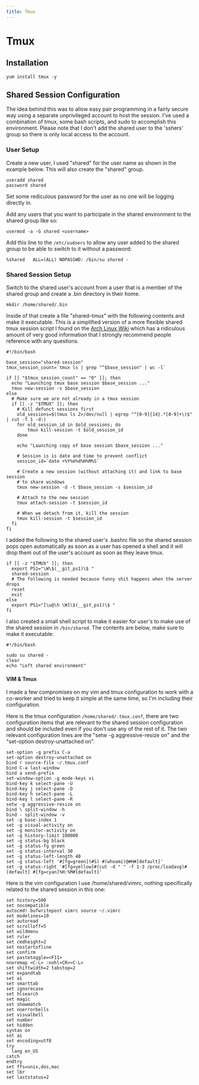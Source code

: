 ```yaml
---
title: Tmux
---
```


# Tmux

## Installation

```
yum install tmux -y
```

## Shared Session Configuration

The idea behind this was to allow easy pair programming in a fairly secure way
using a separate unprivileged account to host the session. I've used a
combination of tmux, some bash scripts, and sudo to accomplish this
environment. Please note that I don't add the shared user to the 'sshers' group
so there is only local access to the account.

### User Setup

Create a new user, I used "shared" for the user name as shown in the example
below. This will also create the "shared" group.

```
useradd shared
password shared
```

Set some rediculous password for the user as no one will be logging directly
in.

Add any users that you want to participate in the shared environment to the
shared group like so:

```
usermod -a -G shared <username>
```

Add this line to the `/etc/sudoers` to allow any user added to the shared group
to be able to switch to it without a password:

```
%shared   ALL=(ALL) NOPASSWD: /bin/su shared -
```

### Shared Session Setup

Switch to the shared user's account from a user that is a member of the shared
group and create a .bin directory in their home.

```
mkdir /home/shared/.bin
```

Inside of that create a file "shared-tmux" with the following contents and make
it executable. This is a simplified version of a more flexible shared tmux
session script I found on the [Arch Linux Wiki][1] which has a ridiculous
amount of very good information that I strongly recommend people reference with
any questions.

```
#!/bin/bash

base_session="shared-session"
tmux_session_count=`tmux ls | grep "^$base_session" | wc -l`

if [[ "$tmux_session_count" == "0" ]]; then
  echo "Launching tmux base session $base_session ..."
  tmux new-session -s $base_session
else
  # Make sure we are not already in a tmux session
  if [[ -z "$TMUX" ]]; then
    # Kill defunct sessions first
    old_sessions=$(tmux ls 2>/dev/null | egrep "^[0-9]{14}.*[0-9]+\)$" | cut -f 1 -d:)
    for old_session_id in $old_sessions; do
        tmux kill-session -t $old_session_id
    done

    echo "Launching copy of base session $base_session ..."

    # Session is is date and time to prevent conflict
    session_id=`date +%Y%m%d%H%M%S`

    # Create a new session (without attaching it) and link to base session 
    # to share windows
    tmux new-session -d -t $base_session -s $session_id
    
    # Attach to the new session
    tmux attach-session -t $session_id

    # When we detach from it, kill the session
    tmux kill-session -t $session_id
  fi
fi
```

I added the following to the shared user's .bashrc file so the shared session
pops open automatically as soon as a user has opened a shell and it will drop
them out of the user's account as soon as they leave tmux.

```
if [[ -z "$TMUX" ]]; then
  export PS1="\W\$(__git_ps1)\$ "
  shared-session
  # The following is needed because funny shit happens when the server drops
  reset
  exit
else
  export PS1="[\u@\h \W]\$(__git_ps1)\$ "
fi
```

I also created a small shell script to make it easier for user's to make use of
the shared session in `/bin/shared`. The contents are below, make sure to make
it executable:

```
#!/bin/bash

sudo su shared -
clear
echo "Left shared environment"
```

#### VIM & Tmux

I made a few compromises on my vim and tmux configuration to work with a
co-worker and tried to keep it simple at the same time, so I'm including their
configuration.

Here is the tmux configuration `/home/shared/.tmux.conf`, there are two
configuration items that are relevant to the shared session configuration and
should be included even if you don't use any of the rest of it. The two
relevant configuration lines are the "setw -g aggressive-resize on" and the
"set-option destroy-unattached on".

```
set-option -g prefix C-a
set-option destroy-unattached on
bind r source-file ~/.tmux.conf
bind C-a last-window
bind a send-prefix
set-window-option -g mode-keys vi
bind-key k select-pane -U
bind-key j select-pane -D
bind-key h select-pane -L
bind-key l select-pane -R
setw -g aggressive-resize on
bind \ split-window -h
bind - split-window -v
set -g base-index 1
set -g visual-activity on
set -g monitor-activity on
set -g history-limit 100000
set -g status-bg black
set -g status-fg green
set -g status-interval 30
set -g status-left-length 40
set -g status-left '#[fg=green](#S) #(whoami)@#H#[default]'
set -g status-right '#[fg=yellow]#(cut -d " " -f 1-3 /proc/loadavg)#[default] #[fg=cyan]%H:%M#[default]'
```

Here is the vim configuration I use /home/shared/vimrc, nothing specifically
related to the shared session in this one:

```
set history=500
set nocompatible
autocmd! bufwritepost vimrc source ~/.vimrc
set modelines=10
set autoread
set scrolloff=5
set wildmenu
set ruler
set cmdheight=2
set nostartofline
set confirm
set pastetoggle=<F11>
nnoremap <C-L> :nohl<CR><C-L>
set shiftwidth=2 tabstop=2
set expandtab
set ai
set smarttab
set ignorecase
set hlsearch
set magic
set showmatch
set noerrorbells
set visualbell
set number
set hidden
syntax on
set ai
set encoding=utf8
try
  lang en_US
catch
endtry
set ffs=unix,dos,mac
set lbr
set laststatus=2
```

[1]: https://wiki.archlinux.org/index.php/Tmux#Clients_simultaneously_interacting_with_various_windows_of_a_session

